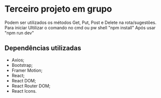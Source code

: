 # Terceiro projeto em grupo

Podem ser utilizados os métodos Get, Put, Post e Delete na rota/sugestões.
Para iniciar
Ultilizar o comando no cmd ou pw shell "npm install"
Após usar "npm run dev"

## Dependências utilizadas
- Axios;
- Bootstrap;
- Framer Motion;
- React;
- React DOM; 
- React Router DOM;
- React Icons.


